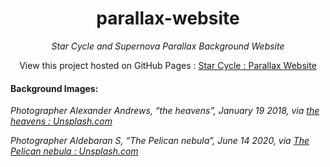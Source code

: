 <div align="center">
  
# parallax-website
*Star Cycle and Supernova Parallax Background Website*

View this project hosted on GitHub Pages : [Star Cycle : Parallax Website](https://safirangi.github.io/parallax-website/)

</div>

#### Background Images:

*Photographer Alexander Andrews, “the heavens”, January 19 2018, via [the heavens : Unsplash.com](https://unsplash.com/photos/fsH1KjbdjE8)*

*Photographer Aldebaran S, “The Pelican nebula”, June 14 2020, via [The Pelican nebula : Unsplash.com](https://unsplash.com/photos/zAm8YFpCCsc)*

